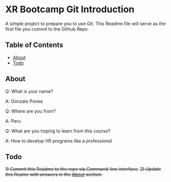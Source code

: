 # XR Bootcamp Git Introduction

A simple project to prepare you to use Git. This Readme file will serve as the first file you commit to the Github Repo.

## Table of Contents

- [About](#about)
- [Todo](#todo)

## About

Q: What is your name?

A: Gonzalo Povea

Q: Where are you from?

A: Peru

Q: What are you hoping to learn from this course?

A: How to develop VR programs like a professional



## Todo

~~1) Commit this Readme to the repo via Command-line interface.~~
~~2) Update this Reame with answers in the [About](#about) section.~~
